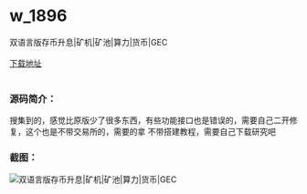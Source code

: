 # w_1896
双语言版存币升息|矿机|矿池|算力|货币|GEC
<br/></br>
[下载地址](https://www.uuid2.com/1896.html "下载地址")
<br/></br>
<h3>源码简介：</h3>
<p>搜集到的，感觉比原版少了很多东西，有些功能接口也是错误的，需要自己二开修复，这个也是不带交易所的，需要的拿  不带搭建教程，需要自己下载研究吧<p>
<h3>截图：</h3>
<img src="https://www.uuid2.com/wp-content/uploads/img/202202/b6c784c925.png" alt="双语言版存币升息|矿机|矿池|算力|货币|GEC">
